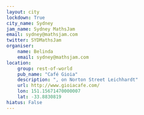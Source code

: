 ```yaml
---
layout: city                                           
lockdown: True
city_name: Sydney                                                               
jam_name: Sydney MathsJam
email: sydney@mathsjam.com
twitter: SYDMathsJam
organiser:
    name: Belinda
    email: sydney@mathsjam.com
location:
    group: rest-of-world
    pub_name: "Café Gioia"
    description: ", on Norton Street Leichhardt"
    url: http://www.gioiacafe.com/
    lon: 151.15671470000007
    lat: -33.8830819
hiatus: False
---
```

